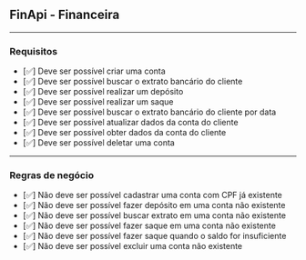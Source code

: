## FinApi - Financeira

---

### Requisitos

- [✅] Deve ser possível criar uma conta
- [✅] Deve ser possível buscar o extrato bancário do cliente
- [✅] Deve ser possível realizar um depósito
- [✅] Deve ser possível realizar um saque
- [✅] Deve ser possível buscar o extrato bancário do cliente por data
- [✅] Deve ser possível atualizar dados da conta do cliente
- [✅] Deve ser possível obter dados da conta do cliente
- [✅] Deve ser possível deletar uma conta

---

### Regras de negócio

- [✅] Não deve ser possível cadastrar uma conta com CPF já existente
- [✅] Não deve ser possível fazer depósito em uma conta não existente
- [✅] Não deve ser possível buscar extrato em uma conta não existente
- [✅] Não deve ser possível fazer saque em uma conta não existente
- [✅] Não deve ser possível fazer saque quando o saldo for insuficiente
- [✅] Não deve ser possível excluir uma conta não existente
